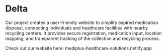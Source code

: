 # Delta

Our project creates a user-friendly website to simplify expired medication disposal, connecting individuals and healthcare facilities with nearby recycling centers. It provides secure registration, medication input, location mapping, and transparent tracking of the collection and recycling process.

Check out our website here:
mediplus-healthcare-solutions.netlify.app
